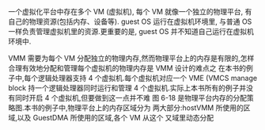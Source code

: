 
一个虚拟化平台中存在多个 VM (虚拟机), 每个 VM 就像一个独立的物理平台, 有自己的物理资源(包括内存、设备等). guest OS 运行在虚拟机环境里, 与普通 OS 一样负责管理虚拟机里的资源.更重要的是, guest OS 并不知道自己运行在虚拟机环境中.

VMM 需要为每个 VM 分配独立的物理内存,然而物理平台上的内存是有限的,怎样
合理有效地分配和管理每个虚拟机的物理内存是 VMM 设计的难点之
在本书的例子中,每个逻辑处理器支持 4 个虚拟机.每个虚拟机对应一个 VME
(VMCS manage block 持一个逻辑处理器同时运行和管理 4 个虚拟机.实际上本书所有的例子并没有同时开启 4
个虚拟机,但要做到这一点并不难
图 6-18 是物理平台内存的分配策略图.本书的例子中,物理平台上的内存区域分为
两大部分:hostVMM 所使用的区域,以及 GuestDMA 所使用的区域,各个 VM 从这个
又域里动态分配